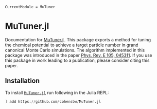 ```@meta
CurrentModule = MuTuner
```

# MuTuner.jl

Documentation for [MuTuner.jl](https://github.com/cohensbw/MuTuner.jl).
This package exports a method for tuning the chemical potential to achieve a target particle number in grand canonical Monte Carlo simulations.
The algorithm implemented in this package was introduced in the paper [Phys. Rev. E 105, 045311](https://journals.aps.org/pre/abstract/10.1103/PhysRevE.105.045311).
If you use this package in work leading to a publication, please consider citing this paper.

## Installation

To install [`MuTuner.jl`](https://github.com/cohensbw/MuTuner.jl) run following in the Julia REPL:
```julia
] add https://github.com/cohensbw/MuTuner.jl
```